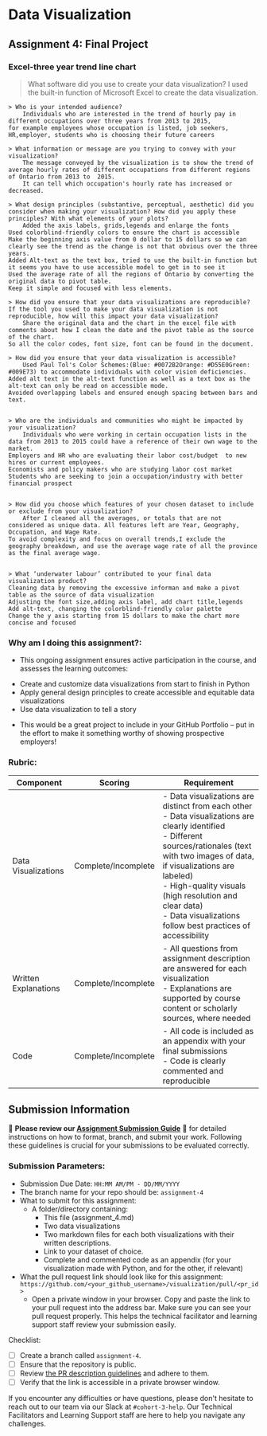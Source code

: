 # Data Visualization

## Assignment 4: Final Project

### Excel-three year trend line chart
 

> What software did you use to create your data visualization?
I used the built-in function of Microsoft Excel to create the data visualization. 

    > Who is your intended audience? 
    	Individuals who are interested in the trend of hourly pay in different occupations over three years from 2013 to 2015, 
	for example employees whose occupation is listed, job seekers, HR,employer, students who is choosing their future careers

    > What information or message are you trying to convey with your visualization? 
    	The message conveyed by the visualization is to show the trend of average hourly rates of different occupations from different regions of Ontario from 2013 to  2015. 
    	It can tell which occupation's hourly rate has increased or decreased.

    > What design principles (substantive, perceptual, aesthetic) did you consider when making your visualization? How did you apply these principles? With what elements of your plots? 
    	Added the axis labels, grids,legends and enlarge the fonts
	Used colorblind-friendly colors to ensure the chart is accessible
	Make the beginning axis value from 0 dollar to 15 dollars so we can clearly see the trend as the change is not that obvious over the three years.
	Added Alt-text as the text box, tried to use the built-in function but it seems you have to use accessible model to get in to see it
	Used the average rate of all the regions of Ontario by converting the original data to pivot table.
	Keep it simple and focused with less elements.

    > How did you ensure that your data visualizations are reproducible? If the tool you used to make your data visualization is not reproducible, how will this impact your data visualization? 
    	Share the original data and the chart in the excel file with comments about how I clean the date and the pivot table as the source of the chart. 
	So all the color codes, font size, font can be found in the document.

    > How did you ensure that your data visualization is accessible?  
    	Used Paul Tol's Color Schemes:(Blue: #0072B2Orange: #D55E0Green: #009E73) to accommodate individuals with color vision deficiencies.
	Added alt text in the alt-text function as well as a text box as the alt-text can only be read on accessible mode. 
	Avoided overlapping labels and ensured enough spacing between bars and text.


    > Who are the individuals and communities who might be impacted by your visualization?  
    	Individuals who were working in certain occupation lists in the data from 2013 to 2015 could have a reference of their own wage to the market.
	Employers and HR who are evaluating their labor cost/budget  to new hires or current employees.
	Economists and policy makers who are studying labor cost market
	Students who are seeking to join a occupation/industry with better financial prospect


    > How did you choose which features of your chosen dataset to include or exclude from your visualization? 
    	After I cleaned all the averages, or totals that are not considered as unique data. All features left are Year, Geography, Occupation, and Wage Rate.
	To avoid complexity and focus on overall trends,I exclude the geography breakdown, and use the average wage rate of all the province as the final average wage.


    > What ‘underwater labour’ contributed to your final data visualization product?
	Cleaning data by removing the excessive informan and make a pivot table as the source of data visualization
	Adjusting the font size,adding axis label, add chart title,legends
	Add alt-text, changing the colorblind-friendly color palette
	Change the y axis starting from 15 dollars to make the chart more concise and focused

	
 
### Why am I doing this assignment?:  
- This ongoing assignment ensures active participation in the course, and assesses the learning outcomes: 
* Create and customize data visualizations from start to finish in Python
* Apply general design principles to create accessible and equitable data visualizations
* Use data visualization to tell a story  
- This would be a great project to include in your GitHub Portfolio – put in the effort to make it something worthy of showing prospective employers!

### Rubric:

| Component         | Scoring  | Requirement                                                                 |
|-------------------|----------|-----------------------------------------------------------------------------|
| Data Visualizations | Complete/Incomplete | - Data visualizations are distinct from each other<br>- Data visualizations are clearly identified<br>- Different sources/rationales (text with two images of data, if visualizations are labeled)<br>- High-quality visuals (high resolution and clear data)<br>- Data visualizations follow best practices of accessibility |
| Written Explanations | Complete/Incomplete | - All questions from assignment description are answered for each visualization<br>- Explanations are supported by course content or scholarly sources, where needed |
| Code              | Complete/Incomplete | - All code is included as an appendix with your final submissions<br>- Code is clearly commented and reproducible |

## Submission Information

🚨 **Please review our [Assignment Submission Guide](https://github.com/UofT-DSI/onboarding/blob/main/onboarding_documents/submissions.md)** 🚨 for detailed instructions on how to format, branch, and submit your work. Following these guidelines is crucial for your submissions to be evaluated correctly.

### Submission Parameters:
* Submission Due Date: `HH:MM AM/PM - DD/MM/YYYY`
* The branch name for your repo should be: `assignment-4`
* What to submit for this assignment:
    * A folder/directory containing:
        * This file (assignment_4.md)
        * Two data visualizations 
        * Two markdown files for each both visualizations with their written descriptions.
        * Link to your dataset of choice.
        * Complete and commented code as an appendix (for your visualization made with Python, and for the other, if relevant) 
* What the pull request link should look like for this assignment: `https://github.com/<your_github_username>/visualization/pull/<pr_id>`
    * Open a private window in your browser. Copy and paste the link to your pull request into the address bar. Make sure you can see your pull request properly. This helps the technical facilitator and learning support staff review your submission easily.

Checklist:
- [ ] Create a branch called `assignment-4`.
- [ ] Ensure that the repository is public.
- [ ] Review [the PR description guidelines](https://github.com/UofT-DSI/onboarding/blob/main/onboarding_documents/submissions.md#guidelines-for-pull-request-descriptions) and adhere to them.
- [ ] Verify that the link is accessible in a private browser window.

If you encounter any difficulties or have questions, please don't hesitate to reach out to our team via our Slack at `#cohort-3-help`. Our Technical Facilitators and Learning Support staff are here to help you navigate any challenges.
